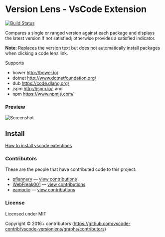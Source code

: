 # Version Lens - VsCode Extension

[![Build Status](https://img.shields.io/travis/vscode-contrib/vscode-versionlens/master.svg)](http://travis-ci.org/vscode-contrib/vscode-versionlens "Check this project's build status on TravisCI")

Compares a single or ranged version against each package and displays the latest version if not satisfied; otherwise provides a satisfied indicator.

**Note:** Replaces the version text but does not automatically install packages when clicking a code lens link. 

Supports

- bower http://bower.io/
- dotnet http://www.dotnetfoundation.org/
- dub https://code.dlang.org/
- jspm http://jspm.io/, and
- npm https://www.npmjs.com/

### Preview

![Screenshot](https://github.com/vscode-contrib/vscode-versionlens/raw/master/images/animated-preview.gif)

## Install

[How to install vscode extentions](https://code.visualstudio.com/docs/editor/extension-gallery)

### Contributors

These are the people that have contributed code to this project:

- [pflannery](https://github.com/pflannery) — [view contributions](https://github.com/vscode-contrib/vscode-versionlens/commits?author=pflannery)
- [WebFreak001](https://github.com/WebFreak001) — [view contributions](https://github.com/vscode-contrib/vscode-versionlens/commits?author=WebFreak001)
- [eamodio](https://github.com/eamodio) — [view contributions](https://github.com/vscode-contrib/vscode-versionlens/commits?author=eamodio)

### License

Licensed under MIT

Copyright &copy; 2016+ contributors (https://github.com/vscode-contrib/vscode-versionlens/graphs/contributors)
